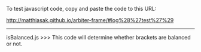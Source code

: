 To test javascript code, copy and paste the code to this URL:

http://matthiasak.github.io/arbiter-frame/#log%28%27test%27%29


_________________________________________________________________________________________

isBalanced.js >>> This code will determine whether brackets are balanced or not.